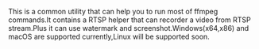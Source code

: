 This is a common utility that can help you to run most of ffmpeg commands.It contains a RTSP helper that can recorder a video from RTSP stream.Plus it can use watermark and screenshot.Windows(x64,x86) and macOS are supported currently,Linux will be supported soon.
